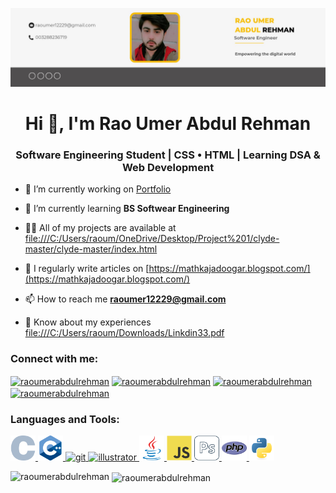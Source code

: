 ![logo](https://github.com/RaoUmerAbdulRehman/RaoUmerAbdulRehman/blob/main/umer.jpg)
<h1 align="center">Hi 👋, I'm Rao Umer Abdul Rehman</h1>
<h3 align="center">Software Engineering Student | CSS • HTML | Learning DSA & Web Development</h3>



- 🔭 I’m currently working on [Portfolio](file:///C:/Users/raoum/OneDrive/Desktop/Project%201/clyde-master/clyde-master/index.html)

- 🌱 I’m currently learning **BS Softwear Engineering**

- 👨‍💻 All of my projects are available at [file:///C:/Users/raoum/OneDrive/Desktop/Project%201/clyde-master/clyde-master/index.html](file:///C:/Users/raoum/OneDrive/Desktop/Project%201/clyde-master/clyde-master/index.html)

- 📝 I regularly write articles on [https://mathkajadoogar.blogspot.com/](https://mathkajadoogar.blogspot.com/)

- 📫 How to reach me **raoumer12229@gmail.com**

- 📄 Know about my experiences [file:///C:/Users/raoum/Downloads/Linkdin33.pdf](file:///C:/Users/raoum/Downloads/Linkdin33.pdf)

<h3 align="left">Connect with me:</h3>
<p align="left">
<a href="https://linkedin.com/in/raoumerabdulrehman" target="blank"><img align="center" src="https://raw.githubusercontent.com/rahuldkjain/github-profile-readme-generator/master/src/images/icons/Social/linked-in-alt.svg" alt="raoumerabdulrehman" height="30" width="40" /></a>
<a href="https://fb.com/raoumerabdulrehman" target="blank"><img align="center" src="https://raw.githubusercontent.com/rahuldkjain/github-profile-readme-generator/master/src/images/icons/Social/facebook.svg" alt="raoumerabdulrehman" height="30" width="40" /></a>
<a href="https://instagram.com/raoumerabdulrehman" target="blank"><img align="center" src="https://raw.githubusercontent.com/rahuldkjain/github-profile-readme-generator/master/src/images/icons/Social/instagram.svg" alt="raoumerabdulrehman" height="30" width="40" /></a>
<a href="https://www.youtube.com/c/raoumerabdulrehman" target="blank"><img align="center" src="https://raw.githubusercontent.com/rahuldkjain/github-profile-readme-generator/master/src/images/icons/Social/youtube.svg" alt="raoumerabdulrehman" height="30" width="40" /></a>
</p>

<h3 align="left">Languages and Tools:</h3>
<p align="left"> <a href="https://www.cprogramming.com/" target="_blank" rel="noreferrer"> <img src="https://raw.githubusercontent.com/devicons/devicon/master/icons/c/c-original.svg" alt="c" width="40" height="40"/> </a> <a href="https://www.w3schools.com/cpp/" target="_blank" rel="noreferrer"> <img src="https://raw.githubusercontent.com/devicons/devicon/master/icons/cplusplus/cplusplus-original.svg" alt="cplusplus" width="40" height="40"/> </a> <a href="https://git-scm.com/" target="_blank" rel="noreferrer"> <img src="https://www.vectorlogo.zone/logos/git-scm/git-scm-icon.svg" alt="git" width="40" height="40"/> </a> <a href="https://www.adobe.com/in/products/illustrator.html" target="_blank" rel="noreferrer"> <img src="https://www.vectorlogo.zone/logos/adobe_illustrator/adobe_illustrator-icon.svg" alt="illustrator" width="40" height="40"/> </a> <a href="https://www.java.com" target="_blank" rel="noreferrer"> <img src="https://raw.githubusercontent.com/devicons/devicon/master/icons/java/java-original.svg" alt="java" width="40" height="40"/> </a> <a href="https://developer.mozilla.org/en-US/docs/Web/JavaScript" target="_blank" rel="noreferrer"> <img src="https://raw.githubusercontent.com/devicons/devicon/master/icons/javascript/javascript-original.svg" alt="javascript" width="40" height="40"/> </a> <a href="https://www.photoshop.com/en" target="_blank" rel="noreferrer"> <img src="https://raw.githubusercontent.com/devicons/devicon/master/icons/photoshop/photoshop-line.svg" alt="photoshop" width="40" height="40"/> </a> <a href="https://www.php.net" target="_blank" rel="noreferrer"> <img src="https://raw.githubusercontent.com/devicons/devicon/master/icons/php/php-original.svg" alt="php" width="40" height="40"/> </a> <a href="https://www.python.org" target="_blank" rel="noreferrer"> <img src="https://raw.githubusercontent.com/devicons/devicon/master/icons/python/python-original.svg" alt="python" width="40" height="40"/> </a> </p>

<p><img align="left" src="https://github-readme-stats.vercel.app/api/top-langs?username=raoumerabdulrehman&show_icons=true&locale=en&layout=compact" alt="raoumerabdulrehman" /></p>

<p>&nbsp;<img align="center" src="https://github-readme-stats.vercel.app/api?username=raoumerabdulrehman&show_icons=true&locale=en" alt="raoumerabdulrehman" /></p>

